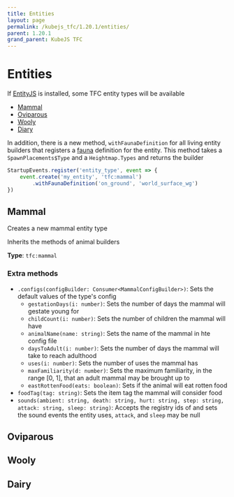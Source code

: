 ```yaml
---
title: Entities
layout: page
permalink: /kubejs_tfc/1.20.1/entities/
parent: 1.20.1
grand_parent: KubeJS TFC
---
```


# Entities

If [EntityJS](https://modrinth.com/mod/entityjs) is installed, some TFC entity types will be available

- [Mammal](#mammal)
- [Oviparous](#oviparous)
- [Wooly](#wooly)
- [Diary](#dairy)

In addition, there is a new method, `withFaunaDefinition` for all living entity builders that registers a [fauna](../data#fauna) definition for the entity. This method takes a `SpawnPlacements$Type` and a `Heightmap.Types` and returns the builder

```js
StartupEvents.register('entity_type', event => {
    event.create('my_entity', 'tfc:mammal')
        .withFaunaDefinition('on_ground', 'world_surface_wg')
})
```

## Mammal

Creates a new mammal entity type

Inherits the methods of animal builders

**Type**: `tfc:mammal`

### Extra methods

- `.configs(configBuilder: Consumer<MammalConfigBuilder>)`: Sets the default values of the type's config
    - `gestationDays(i: number)`: Sets the number of days the mammal will gestate young for
    - `childCount(i: number)`: Sets the number of children the mammal will have
    - `animalName(name: string)`: Sets the name of the mammal in hte config file
    - `daysToAdult(i: number)`: Sets the number of days the mammal will take to reach adulthood
    - `uses(i: number)`: Sets the number of uses the mammal has
    - `maxFamiliarity(d: number)`: Sets the maximum familiarity, in the range [0, 1], that an adult mammal may be brought up to
    - `eastRottenFood(eats: boolean)`: Sets if the animal will eat rotten food
- `foodTag(tag: string)`: Sets the item tag the mammal will consider food
- `sounds(ambient: string, death: string, hurt: string, step: string, attack: string, sleep: string)`: Accepts the registry ids of and sets the sound events the entity uses, `attack`, and `sleep` may be null

## Oviparous

## Wooly

## Dairy
